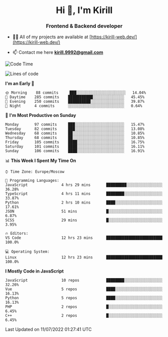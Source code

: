 <h1 align="center">Hi 👋, I'm Kirill</h1>
<h3 align="center">Frontend & Backend developer</h3>

- 👨‍💻 All of my projects are available at [https://kirill-web.dev/](https://kirill-web.dev/)

- 📫 Contact me here **kirill.9992@gmail.com**











<!--START_SECTION:waka-->
![Code Time](http://img.shields.io/badge/Code%20Time-0%20secs-blue)

![Lines of code](https://img.shields.io/badge/From%20Hello%20World%20I%27ve%20Written-477%20Thousand%20lines%20of%20code-blue)

**I'm an Early 🐤** 

```text
🌞 Morning    88 commits     ███░░░░░░░░░░░░░░░░░░░░░░   14.04% 
🌆 Daytime    285 commits    ███████████░░░░░░░░░░░░░░   45.45% 
🌃 Evening    250 commits    ██████████░░░░░░░░░░░░░░░   39.87% 
🌙 Night      4 commits      ░░░░░░░░░░░░░░░░░░░░░░░░░   0.64%

```
📅 **I'm Most Productive on Sunday** 

```text
Monday       97 commits     ███░░░░░░░░░░░░░░░░░░░░░░   15.47% 
Tuesday      82 commits     ███░░░░░░░░░░░░░░░░░░░░░░   13.08% 
Wednesday    68 commits     ██░░░░░░░░░░░░░░░░░░░░░░░   10.85% 
Thursday     68 commits     ██░░░░░░░░░░░░░░░░░░░░░░░   10.85% 
Friday       105 commits    ████░░░░░░░░░░░░░░░░░░░░░   16.75% 
Saturday     101 commits    ████░░░░░░░░░░░░░░░░░░░░░   16.11% 
Sunday       106 commits    ████░░░░░░░░░░░░░░░░░░░░░   16.91%

```


📊 **This Week I Spent My Time On** 

```text
⌚︎ Time Zone: Europe/Moscow

💬 Programming Languages: 
JavaScript               4 hrs 29 mins       █████████░░░░░░░░░░░░░░░░   36.28% 
TypeScript               4 hrs 11 mins       ████████░░░░░░░░░░░░░░░░░   33.87% 
Python                   2 hrs 10 mins       ████░░░░░░░░░░░░░░░░░░░░░   17.61% 
JSON                     51 mins             █░░░░░░░░░░░░░░░░░░░░░░░░   6.87% 
SCSS                     29 mins             █░░░░░░░░░░░░░░░░░░░░░░░░   3.95%

🔥 Editors: 
VS Code                  12 hrs 23 mins      █████████████████████████   100.0%

💻 Operating System: 
Linux                    12 hrs 23 mins      █████████████████████████   100.0%

```

**I Mostly Code in JavaScript** 

```text
JavaScript               10 repos            ████████░░░░░░░░░░░░░░░░░   32.26% 
Vue                      5 repos             ████░░░░░░░░░░░░░░░░░░░░░   16.13% 
Python                   5 repos             ████░░░░░░░░░░░░░░░░░░░░░   16.13% 
PHP                      2 repos             █░░░░░░░░░░░░░░░░░░░░░░░░   6.45% 
C++                      2 repos             █░░░░░░░░░░░░░░░░░░░░░░░░   6.45%

```



 Last Updated on 11/07/2022 01:27:41 UTC
<!--END_SECTION:waka-->
